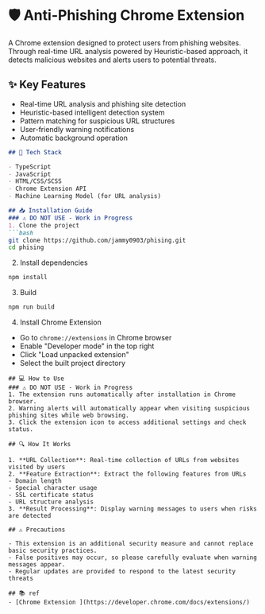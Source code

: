
# 🛡️ Anti-Phishing Chrome Extension

A Chrome extension designed to protect users from phishing websites. Through real-time URL analysis powered by Heuristic-based approach, it detects malicious websites and alerts users to potential threats.

## ✨ Key Features

- Real-time URL analysis and phishing site detection
- Heuristic-based intelligent detection system
- Pattern matching for suspicious URL structures
- User-friendly warning notifications
- Automatic background operation

```markdown
## 🔧 Tech Stack

- TypeScript
- JavaScript
- HTML/CSS/SCSS
- Chrome Extension API
- Machine Learning Model (for URL analysis)

## 📥 Installation Guide
### ⚠️ DO NOT USE - Work in Progress
1. Clone the project
```bash
git clone https://github.com/jammy0903/phising.git
cd phising
```

2. Install dependencies
```bash
npm install
```

3. Build
```bash
npm run build
```

4. Install Chrome Extension
- Go to `chrome://extensions` in Chrome browser
- Enable "Developer mode" in the top right
- Click "Load unpacked extension"
- Select the built project directory
```
## 💻 How to Use
### ⚠️ DO NOT USE - Work in Progress
1. The extension runs automatically after installation in Chrome browser.
2. Warning alerts will automatically appear when visiting suspicious phishing sites while web browsing.
3. Click the extension icon to access additional settings and check status.

## 🔍 How It Works

1. **URL Collection**: Real-time collection of URLs from websites visited by users
2. **Feature Extraction**: Extract the following features from URLs
- Domain length
- Special character usage
- SSL certificate status
- URL structure analysis
3. **Result Processing**: Display warning messages to users when risks are detected

## ⚠️ Precautions

- This extension is an additional security measure and cannot replace basic security practices.
- False positives may occur, so please carefully evaluate when warning messages appear.
- Regular updates are provided to respond to the latest security threats

## 📚 ref
- [Chrome Extension ](https://developer.chrome.com/docs/extensions/)
